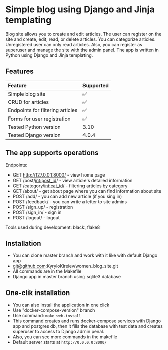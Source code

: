 # Simple blog using Django and Jinja templating

Blog site allows you to create and edit articles. The user can register on the site and create, edit, read,
or delete articles. You can categorize articles. Unregistered user can only read articles. Also, you can register as superuser and
manage the site with the admin panel. The app is written in Python using 
Django and Jinja templating.

## Features

| Feature                          | Supported          |
|:---------------------------------|:-------------------|
| Simple blog site                 | :white_check_mark: |
| CRUD for articles                | :white_check_mark: |
| Endpoints for filtering articles | :white_check_mark: | 
| Forms for user registration      | :white_check_mark: |     
| Tested Python version            | 3.10               |
| Tested Django version            | 4.0.4              |



## The app supports operations

Endpoints:
+ GET http://127.0.0.1:8000/ - view home page
+ GET /post/<int:post_id>/ - view article's detailed information
+ GET /category/<int:cat_id>/ - filtering articles by category
+ GET /about/ - get about page where you can find information about site
+ POST /add/ - you can add new article (if you sing in)
+ POST /feedback/ - you can write a letter to site admins
+ POST /sign_up/ - registration
+ POST /sign_in/ - sign in
+ POST /logout/ - logout


Tools used during development: black, flake8

## Installation

+ You can clone master branch and work with it like with default Django app
+ git@github.com:KyryloKireiev/women_blog_site.git
+ All commands are in the Makefile
+ Django app in master branch using sqlite3 database

## One-clik installation

+ You can also install the application in one click
+ Use "docker-compose-version" branch
+ Use command:
```make web.install```
+ This command creates and runs docker-compose services with Django app and postgres db, then it fills 
the database with test data and creates superuser to access to Django admin penal.
+ Also, you can see more commands in the makefile
+ Default server starts at ```http://0.0.0.0:8000/```
